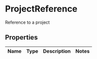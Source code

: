 

# ProjectReference

Reference to a project
## Properties

Name | Type | Description | Notes
------------ | ------------- | ------------- | -------------



